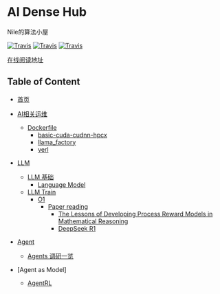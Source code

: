 # AI Dense Hub

Nile的算法小屋

[![Travis](https://img.shields.io/badge/language-Python-red.svg)]()
[![Travis](https://img.shields.io/badge/language-Java-blue.svg)]()
[![Travis](https://img.shields.io/badge/language-Go-red.svg)]()

[在线阅读地址](https://blog.densehub.com)


## Table of Content

* [首页](/)
* [AI相关运维](/DevSecOpsForHuman/)
  * [Dockerfile](/DevSecOpsForHuman/Nvidia/dockerfiles/)
    * [basic-cuda-cudnn-hpcx](/DevSecOpsForHuman/Nvidia/dockerfiles/basic.Dockerfile)
    * [llama_factory](/DevSecOpsForHuman/Nvidia/dockerfiles/llama_factory.Dockerfile)
    * [verl](/DevSecOpsForHuman/Nvidia/dockerfiles/verl.Dockerfile)
* [LLM](/01.大语言模型基础/)
  * [LLM 基础](/01.大语言模型基础/)
    * [Language Model](/01.大语言模型基础/1.语言模型/1.语言模型.md "1.语言模型")
  * [LLM Train](/LLM-Train/)
    * [O1](/LLM-Train/o1/)
      * [Paper reading](/LLM-Train/o1/paper_reading/)
        * [The Lessons of Developing Process Reward Models in Mathematical Reasoning](/LLM-Train/o1/paper_reading/_The%20Lesson%20of%20PRM.md)
        * [DeepSeek R1](/LLM-Train/o1/paper_reading/_DeepSeek_R1.md)
* [Agent](/Agent/)
  * [Agents 调研一览](/Agent/agent_frameworks_overview.md "Agent frameworks overview")

* [Agent as Model]
  * [AgentRL](/AgentModel/agent_rl.md "Agent RL框架一览")



